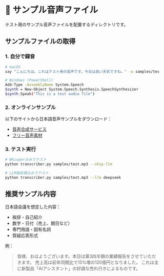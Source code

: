 # 🎤 サンプル音声ファイル

テスト用のサンプル音声ファイルを配置するディレクトリです。

## サンプルファイルの取得

### 1. 自分で録音
```bash
# macOS
say "こんにちは、これはテスト用の音声です。今日は良い天気ですね。" -o samples/test_ja.aiff

# Windows (PowerShell)
Add-Type -AssemblyName System.Speech
$synth = New-Object System.Speech.Synthesis.SpeechSynthesizer
$synth.Speak("This is a test audio file")
```

### 2. オンラインサンプル
以下のサイトから日本語音声サンプルをダウンロード：
- [音声合成サービス](https://www.text-to-speech.jp/)
- [フリー音声素材](https://on-jin.com/)

### 3. テスト実行
```bash
# Whisperのみでテスト
python transcriber.py samples/test.mp3 --skip-llm

# LLM後処理込みでテスト  
python transcriber.py samples/test.mp3 --llm deepseek
```

## 推奨サンプル内容

日本語会議を想定した内容：
- 挨拶・自己紹介
- 数字・日付（売上、期日など）
- 専門用語・固有名詞
- 質疑応答形式

例：
> 皆様、おはようございます。本日は第3四半期の業績報告をさせていただきます。
> 売上高は前年同期比で15%増の120億円となりました。
> これは主に新製品「AIアシスタント」の好調な売れ行きによるものです。